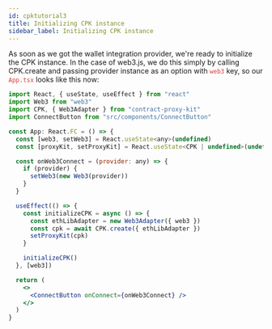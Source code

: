 ```yaml
---
id: cpktutorial3
title: Initializing CPK instance
sidebar_label: Initializing CPK instance
---
```


As soon as we got the wallet integration provider, we're ready to initialize the CPK instance. In the case of web3.js, we do this simply by calling CPK.create and passing provider instance as an option with <span style="color:#DB3A3D">`web3`</span> key, so our <span style="color:#DB3A3D">`App.tsx`</span> looks like this now:

```jsx
import React, { useState, useEffect } from "react"
import Web3 from "web3"
import CPK, { Web3Adapter } from "contract-proxy-kit"
import ConnectButton from "src/components/ConnectButton"

const App: React.FC = () => {
  const [web3, setWeb3] = React.useState<any>(undefined)
  const [proxyKit, setProxyKit] = React.useState<CPK | undefined>(undefined)

  const onWeb3Connect = (provider: any) => {
    if (provider) {
      setWeb3(new Web3(provider))
    }
  }

  useEffect(() => {
    const initializeCPK = async () => {
      const ethLibAdapter = new Web3Adapter({ web3 })
      const cpk = await CPK.create({ ethLibAdapter })
      setProxyKit(cpk)
    }

    initializeCPK()
  }, [web3])

  return (
    <>
      <ConnectButton onConnect={onWeb3Connect} />
    </>
  )
}
```
